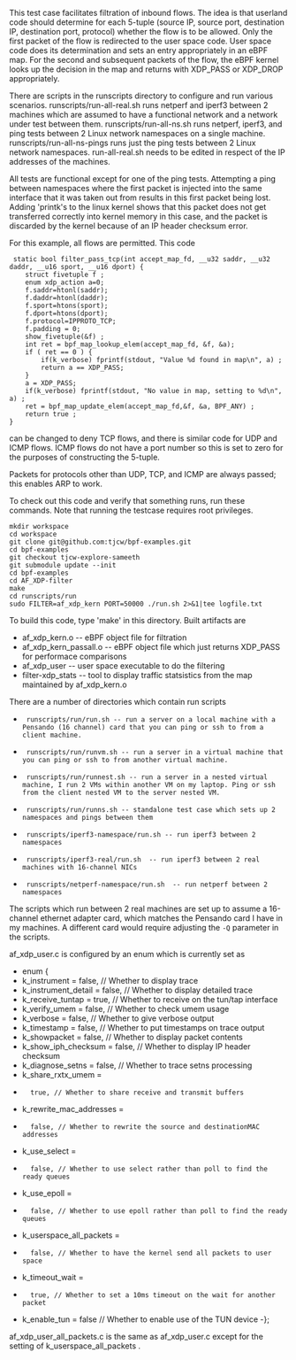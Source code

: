 This test case facilitates filtration of inbound flows.
The idea is that userland code should determine for each 5-tuple
(source IP, source port, destination IP, destination port, protocol) whether the flow
is to be allowed. Only the first packet of the flow is redirected to the user space
code. User space code does its determination and sets an entry appropriately in an
eBPF map. For the second and subsequent packets of the flow, the eBPF kernel
looks up the decision in the map and returns with XDP_PASS or XDP_DROP appropriately.

There are scripts in the runscripts directory to configure and run various scenarios. runscripts/run-all-real.sh runs netperf and iperf3
between 2 machines which are assumed to have a functional network and
a network under test between them. runscripts/run-all-ns.sh runs
netperf, iperf3, and ping tests between 2 Linux network namespaces on
a single machine. runscripts/run-all-ns-pings runs just the ping
tests between 2 Linux network namespaces. run-all-real.sh needs to be
edited in respect of the IP addresses of the machines.

All tests are functional except for one of the ping tests. Attempting
a ping between namespaces where the first packet is injected into the
same interface that it was taken out from results in this first packet
being lost. Adding 'printk's to the linux kernel shows that this packet
does not get transferred correctly into kernel memory in this case, and 
the packet is discarded by the kernel because of an IP header checksum
error.

For this example, all flows are permitted. This code

     static bool filter_pass_tcp(int accept_map_fd, __u32 saddr, __u32 daddr, __u16 sport, __u16 dport) {
     	struct fivetuple f ;
    	enum xdp_action a=0;
    	f.saddr=htonl(saddr);
    	f.daddr=htonl(daddr);
    	f.sport=htons(sport);
    	f.dport=htons(dport);
    	f.protocol=IPPROTO_TCP;
    	f.padding = 0;
    	show_fivetuple(&f) ;
    	int ret = bpf_map_lookup_elem(accept_map_fd, &f, &a);
    	if ( ret == 0 ) {
    		if(k_verbose) fprintf(stdout, "Value %d found in map\n", a) ;
    		return a == XDP_PASS;
    	}
    	a = XDP_PASS;
    	if(k_verbose) fprintf(stdout, "No value in map, setting to %d\n", a) ;
    	ret = bpf_map_update_elem(accept_map_fd,&f, &a, BPF_ANY) ;
    	return true ;
    }

can be changed to deny TCP flows, and there is similar code for UDP and ICMP flows.
ICMP flows do not have a port number so this is set to zero for the purposes of
constructing the 5-tuple.

Packets for protocols other than UDP, TCP, and ICMP are always passed; this enables
ARP to work.

To check out this code and verify that something runs, run these commands. Note that running the testcase requires root privileges.
```
mkdir workspace
cd workspace
git clone git@github.com:tjcw/bpf-examples.git
cd bpf-examples
git checkout tjcw-explore-sameeth
git submodule update --init
cd bpf-examples
cd AF_XDP-filter
make
cd runscripts/run 
sudo FILTER=af_xdp_kern PORT=50000 ./run.sh 2>&1|tee logfile.txt
```


To build this code, type 'make' in this directory. Built artifacts are
- af_xdp_kern.o -- eBPF object file for filtration
- af_xdp_kern_passall.o -- eBPF object file which just returns XDP_PASS for performace comparisons
- af_xdp_user -- user space executable to do the filtering
- filter-xdp_stats -- tool to display traffic statsistics from the map maintained by af_xdp_kern.o

There are a number of  directories which contain run scripts
-      runscripts/run/run.sh -- run a server on a local machine with a Pensando (16 channel) card that you can ping or ssh to from a client machine.
-      runscripts/run/runvm.sh -- run a server in a virtual machine that you can ping or ssh to from another virtual machine.
-      runscripts/run/runnest.sh -- run a server in a nested virtual machine, I run 2 VMs within another VM on my laptop. Ping or ssh from the client nested VM to the server nested VM.
-      runscripts/run/runns.sh -- standalone test case which sets up 2 namespaces and pings between them
-      runscripts/iperf3-namespace/run.sh -- run iperf3 between 2 namespaces
-      runscripts/iperf3-real/run.sh  -- run iperf3 between 2 real machines with 16-channel NICs
-      runscripts/netperf-namespace/run.sh  -- run netperf between 2 namespaces
    
The scripts which run between 2 real machines are set up to assume a
16-channel ethernet adapter card, which matches the Pensando card I
have in my machines.  A different card would require adjusting the 
`-Q` parameter in the scripts.   

af_xdp_user.c is configured by an enum which is currently set as
- enum {
-   k_instrument = false, // Whether to display trace
-	k_instrument_detail = false, // Whether to display detailed trace
-	k_receive_tuntap = true, // Whether to receive on the tun/tap interface
-	k_verify_umem = false, // Whether to check umem usage
-	k_verbose = false, // Whether to give verbose output
-	k_timestamp = false, // Whether to put timestamps on trace output
-	k_showpacket = false, // Whether to display packet contents
-	k_show_iph_checksum = false, // Whether to display IP header checksum
-	k_diagnose_setns = false, // Whether to trace setns processing
-	k_share_rxtx_umem =
-		true, // Whether to share receive and transmit buffers
-	k_rewrite_mac_addresses =
-		false, // Whether to rewrite the source and destinationMAC addresses
-	k_use_select =
-		false, // Whether to use select rather than poll to find the ready queues
-	k_use_epoll =
-		false, // Whether to use epoll rather than poll to find the ready queues
-	k_userspace_all_packets =
-		false, // Whether to have the kernel send all packets to user space
-	k_timeout_wait =
-		true, // Whether to set a 10ms timeout on the wait for another packet
-	k_enable_tun = false // Whether to enable use of the TUN device
-};

af_xdp_user_all_packets.c is the same as af_xdp_user.c except for the setting of k_userspace_all_packets .

